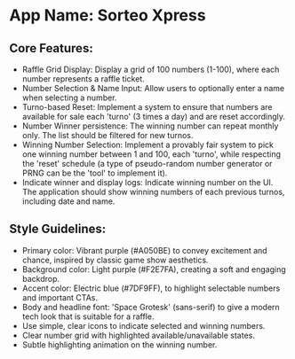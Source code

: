 # **App Name**: Sorteo Xpress

## Core Features:

- Raffle Grid Display: Display a grid of 100 numbers (1-100), where each number represents a raffle ticket.
- Number Selection & Name Input: Allow users to optionally enter a name when selecting a number.
- Turno-based Reset: Implement a system to ensure that numbers are available for sale each 'turno' (3 times a day) and are reset accordingly.
- Number Winner persistence: The winning number can repeat monthly only. The list should be filtered for new turnos.
- Winning Number Selection: Implement a provably fair system to pick one winning number between 1 and 100, each 'turno', while respecting the 'reset' schedule (a type of pseudo-random number generator or PRNG can be the 'tool' to implement it).
- Indicate winner and display logs: Indicate winning number on the UI. The application should show winning numbers of each previous turnos, including date and name.

## Style Guidelines:

- Primary color: Vibrant purple (#A050BE) to convey excitement and chance, inspired by classic game show aesthetics.
- Background color: Light purple (#F2E7FA), creating a soft and engaging backdrop.
- Accent color: Electric blue (#7DF9FF), to highlight selectable numbers and important CTAs.
- Body and headline font: 'Space Grotesk' (sans-serif) to give a modern tech look that is suitable for a raffle.
- Use simple, clear icons to indicate selected and winning numbers.
- Clear number grid with highlighted available/unavailable states.
- Subtle highlighting animation on the winning number.